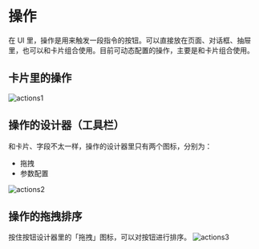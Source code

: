 # 操作

在 UI 里，操作是用来触发一段指令的按钮。可以直接放在页面、对话框、抽屉里，也可以和卡片组合使用。目前可动态配置的操作，主要是和卡片组合使用。

## 卡片里的操作

![actions1](/actions1.png)

## 操作的设计器（工具栏）

和卡片、字段不太一样，操作的设计器里只有两个图标，分别为：
- 拖拽
- 参数配置

![actions2](/actions2.png)

## 操作的拖拽排序

按住按钮设计器里的「拖拽」图标，可以对按钮进行排序。
![actions3](/actions3.gif)